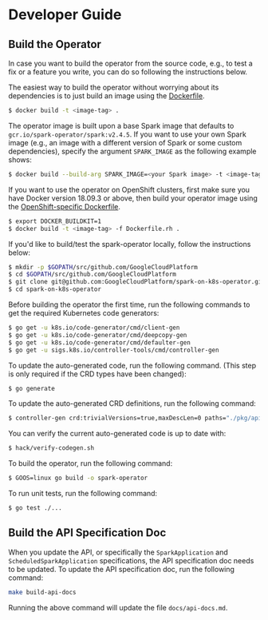 # Developer Guide

## Build the Operator

In case you want to build the operator from the source code, e.g., to test a fix or a feature you write, you can do so following the instructions below.

The easiest way to build the operator without worrying about its dependencies is to just build an image using the [Dockerfile](../Dockerfile).

```bash
$ docker build -t <image-tag> .
```

The operator image is built upon a base Spark image that defaults to `gcr.io/spark-operator/spark:v2.4.5`. If you want to use your own Spark image (e.g., an image with a different version of Spark or some custom dependencies), specify the argument `SPARK_IMAGE` as the following example shows: 

```bash
$ docker build --build-arg SPARK_IMAGE=<your Spark image> -t <image-tag> .
```

If you want to use the operator on OpenShift clusters, first make sure you have Docker version 18.09.3 or above, then build your operator image using the [OpenShift-specific Dockerfile](../Dockerfile.rh).

```bash
$ export DOCKER_BUILDKIT=1
$ docker build -t <image-tag> -f Dockerfile.rh .
```

If you'd like to build/test the spark-operator locally, follow the instructions below:

```bash
$ mkdir -p $GOPATH/src/github.com/GoogleCloudPlatform
$ cd $GOPATH/src/github.com/GoogleCloudPlatform
$ git clone git@github.com:GoogleCloudPlatform/spark-on-k8s-operator.git
$ cd spark-on-k8s-operator
```

Before building the operator the first time, run the following commands to get the required Kubernetes code generators:

```bash
$ go get -u k8s.io/code-generator/cmd/client-gen
$ go get -u k8s.io/code-generator/cmd/deepcopy-gen
$ go get -u k8s.io/code-generator/cmd/defaulter-gen
$ go get -u sigs.k8s.io/controller-tools/cmd/controller-gen
```

To update the auto-generated code, run the following command. (This step is only required if the CRD types have been changed):

```bash
$ go generate
```

To update the auto-generated CRD definitions, run the following command:

```bash
$ controller-gen crd:trivialVersions=true,maxDescLen=0 paths="./pkg/apis/sparkoperator.k8s.io/v1beta2" output:crd:artifacts:config=./manifest/crds/
```

You can verify the current auto-generated code is up to date with:

```bash
$ hack/verify-codegen.sh
```

To build the operator, run the following command:

```bash
$ GOOS=linux go build -o spark-operator
```

To run unit tests, run the following command:

```bash
$ go test ./...
```

## Build the API Specification Doc

When you update the API, or specifically the `SparkApplication` and `ScheduledSparkApplication` specifications, the API specification doc needs to be updated. To update the API specification doc, run the following command:

```bash
make build-api-docs
```

Running the above command will update the file `docs/api-docs.md`.
